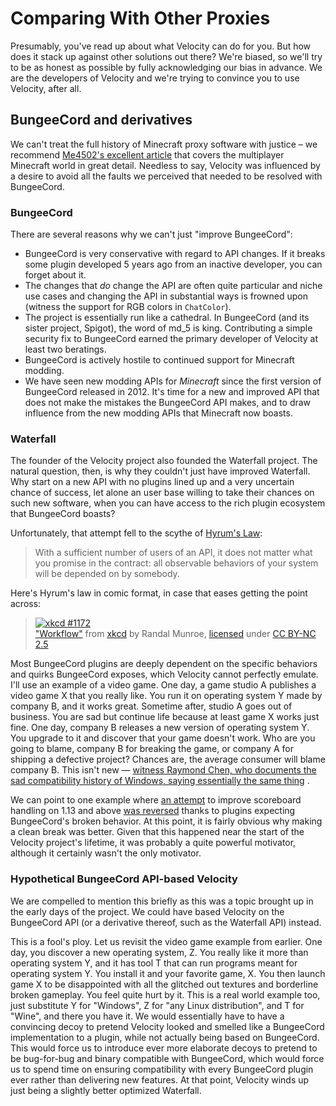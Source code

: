 # Comparing With Other Proxies

Presumably, you've read up about what Velocity can do for you. But how does it stack up against
other solutions out there? We're biased, so we'll try to be as honest as possible by fully
acknowledging our bias in advance. We are the developers of Velocity and we're trying to convince
you to use Velocity, after all.

## BungeeCord and derivatives

We can't treat the full history of Minecraft proxy software with justice – we recommend
[Me4502's excellent article](https://madelinemiller.dev/blog/decade-of-minecraft-multiplayer/) that
covers the multiplayer Minecraft world in great detail. Needless to say, Velocity was influenced by
a desire to avoid all the faults we perceived that needed to be resolved with BungeeCord.

### BungeeCord

There are several reasons why we can't just "improve BungeeCord":

- BungeeCord is very conservative with regard to API changes. If it breaks some plugin developed 5
  years ago from an inactive developer, you can forget about it.
- The changes that _do_ change the API are often quite particular and niche use cases and changing
  the API in substantial ways is frowned upon (witness the support for RGB colors in `ChatColor`).
- The project is essentially run like a cathedral. In BungeeCord (and its sister project, Spigot),
  the word of md_5 is king. Contributing a simple security fix to BungeeCord earned the primary
  developer of Velocity at least two beratings.
- BungeeCord is actively hostile to continued support for Minecraft modding.
- We have seen new modding APIs for _Minecraft_ since the first version of BungeeCord released
  in 2012. It's time for a new and improved API that does not make the mistakes the BungeeCord API
  makes, and to draw influence from the new modding APIs that Minecraft now boasts.

### Waterfall

The founder of the Velocity project also founded the Waterfall project. The natural question, then,
is why they couldn't just have improved Waterfall. Why start on a new API with no plugins lined up
and a very uncertain chance of success, let alone an user base willing to take their chances on such
new software, when you can have access to the rich plugin ecosystem that BungeeCord boasts?

Unfortunately, that attempt fell to the scythe of [Hyrum's Law](https://www.hyrumslaw.com/):

> With a sufficient number of users of an API, it does not matter what you promise in the contract:
> all observable behaviors of your system will be depended on by somebody.

Here's Hyrum's law in comic format, in case that eases getting the point across:

> [![xkcd #1172](https://imgs.xkcd.com/comics/workflow.png)](https://xkcd.com/1172/)  
> ["Workflow"](https://xkcd.com/1172/) from [xkcd](https://xkcd.com/) by Randal Munroe,
> [licensed](https://xkcd.com/license.html) under
> [CC BY-NC 2.5](https://creativecommons.org/licenses/by-nc/2.5/)

Most BungeeCord plugins are deeply dependent on the specific behaviors and quirks BungeeCord
exposes, which Velocity cannot perfectly emulate. I'll use an example of a video game. One day, a
game studio A publishes a video game X that you really like. You run it on operating system Y made
by company B, and it works great. Sometime after, studio A goes out of business. You are sad but
continue life because at least game X works just fine. One day, company B releases a new version of
operating system Y. You upgrade to it and discover that your game doesn't work. Who are you going to
blame, company B for breaking the game, or company A for shipping a defective project? Chances are,
the average consumer will blame company B. This isn't new —
[witness Raymond Chen, who documents the sad compatibility history of Windows, saying essentially the same thing](https://devblogs.microsoft.com/oldnewthing/20110131-00/?p=11633)
.

We can point to one example where
[an attempt](https://github.com/PaperMC/Waterfall/commit/c8eb6aec7bac82fd309fa6d6113b8a0418317b01)
to improve scoreboard handling on 1.13 and above
[was reversed](https://github.com/PaperMC/Waterfall/issues/255) thanks to plugins expecting
BungeeCord's broken behavior. At this point, it is fairly obvious why making a clean break was
better. Given that this happened near the start of the Velocity project's lifetime, it was probably
a quite powerful motivator, although it certainly wasn't the only motivator.

### Hypothetical BungeeCord API-based Velocity

We are compelled to mention this briefly as this was a topic brought up in the early days of the
project. We could have based Velocity on the BungeeCord API (or a derivative thereof, such as the
Waterfall API) instead.

This is a fool's ploy. Let us revisit the video game example from earlier. One day, you discover a
new operating system, Z. You really like it more than operating system Y, and it has tool T that can
run programs meant for operating system Y. You install it and your favorite game, X. You then launch
game X to be disappointed with all the glitched out textures and borderline broken gameplay. You
feel quite hurt by it. This is a real world example too, just substitute Y for "Windows", Z for "any
Linux distribution", and T for "Wine", and there you have it. We would essentially have to have a
convincing decoy to pretend Velocity looked and smelled like a BungeeCord implementation to a
plugin, while not actually being based on BungeeCord. This would force us to introduce ever more
elaborate decoys to pretend to be bug-for-bug and binary compatible with BungeeCord, which would
force us to spend time on ensuring compatibility with every BungeeCord plugin ever rather than
delivering new features. At that point, Velocity winds up just being a slightly better optimized
Waterfall.
